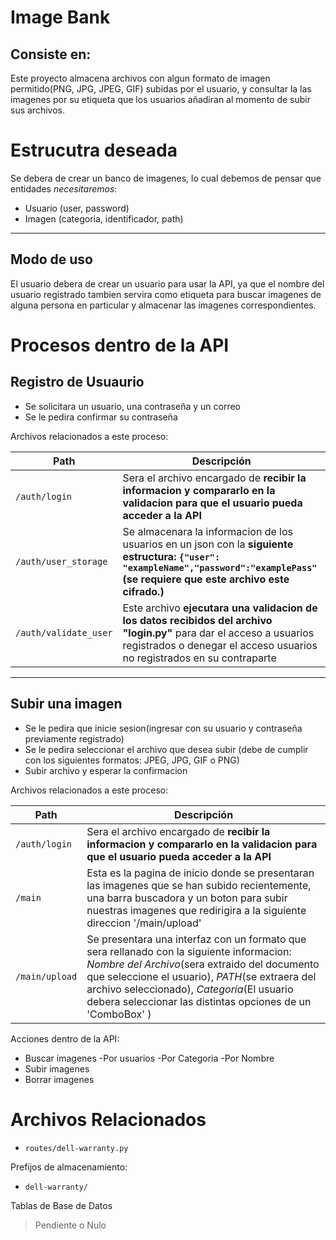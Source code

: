 # Image Bank
## Consiste en:

Este proyecto almacena archivos con algun formato de imagen permitido(PNG, JPG, JPEG, GIF) subidas por el usuario, y consultar la las imagenes por su etiqueta que los usuarios añadiran al momento de subir sus archivos.

# Estrucutra deseada
Se debera de crear un banco de imagenes, lo cual debemos de pensar que entidades *necesitaremos*:

- Usuario (user, password)
- Imagen (categoria, identificador, path)

---

## Modo de uso

El usuario debera de crear un usuario para usar la API, ya que el nombre del usuario registrado tambien servira como etiqueta para buscar imagenes de alguna persona en particular y almacenar las imagenes correspondientes.

# Procesos dentro de la API
## Registro de Usuaurio
- Se solicitara un usuario, una contraseña y un correo
- Se le pedira confirmar su contraseña

Archivos relacionados a este proceso:

| Path                    | Descripción                                         |
| ----------------------- | --------------------------------------------------- |
| `/auth/login`         | Sera el archivo encargado de **recibir la informacion y compararlo en la validacion para que el usuario pueda acceder a la API**                           |
| `/auth/user_storage` | Se almacenara la informacion de los usuarios en un json con la **siguiente estructura: ```{"user": "exampleName","password":"examplePass"``` (se requiere que este archivo este cifrado.)**   |
| `/auth/validate_user`  | Este archivo **ejecutara una validacion de los datos recibidos del archivo "login.py"** para dar el acceso a usuarios registrados o denegar el acceso usuarios no registrados en su contraparte |

 ---

## Subir una imagen
- Se le pedira que inicie sesion(ingresar con su usuario y contraseña previamente registrado)
- Se le pedira seleccionar el archivo que desea subir (debe de cumplir con los siguientes formatos: JPEG, JPG, GIF o PNG)
- Subir archivo y esperar la confirmacion

Archivos relacionados a este proceso:

| Path                    | Descripción                                         |
| ----------------------- | --------------------------------------------------- |
| `/auth/login`         | Sera el archivo encargado de **recibir la informacion y compararlo en la validacion para que el usuario pueda acceder a la API**                           |
| `/main`  | Esta es la pagina de inicio donde se presentaran las imagenes que se han subido recientemente, una barra buscadora y un boton para subir nuestras imagenes que redirigira a la siguiente direccion '/main/upload' |
| `/main/upload` | Se presentara una interfaz con un formato que sera rellanado con la siguiente informacion: *Nombre del Archivo*(sera extraido del documento que seleccione el usuario), *PATH*(se extraera del archivo seleccionado), *Categoria*(El usuario debera seleccionar las distintas opciones de un 'ComboBox' )   |

Acciones dentro de la API:

- Buscar imagenes
  -Por usuarios
  -Por Categoria
  -Por Nombre
- Subir imagenes
- Borrar imagenes

# Archivos Relacionados

 - `routes/dell-warranty.py`

Prefijos de almacenamiento:

 - `dell-warranty/`

Tablas de Base de Datos

> Pendiente o Nulo

